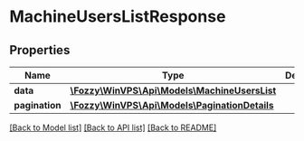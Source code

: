 # MachineUsersListResponse

## Properties
Name | Type | Description | Notes
------------ | ------------- | ------------- | -------------
**data** | [**\Fozzy\WinVPS\Api\Models\MachineUsersList**](MachineUsersList.md) |  | [optional] 
**pagination** | [**\Fozzy\WinVPS\Api\Models\PaginationDetails**](PaginationDetails.md) |  | [optional] 

[[Back to Model list]](../../README.md#documentation-for-models) [[Back to API list]](../../README.md#documentation-for-api-endpoints) [[Back to README]](../../README.md)

